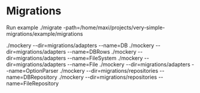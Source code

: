 # Migrations

Run example ./migrate -path=/home/maxi/projects/very-simple-migrations/example/migrations

./mockery --dir=migrations/adapters --name=DB
./mockery --dir=migrations/adapters --name=DBRows
./mockery --dir=migrations/adapters --name=FileSystem
./mockery --dir=migrations/adapters --name=File
./mockery --dir=migrations/adapters --name=OptionParser
./mockery --dir=migrations/repositories --name=DBRepository
./mockery --dir=migrations/repositories --name=FileRepository